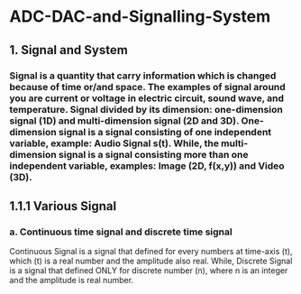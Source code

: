 # ADC-DAC-and-Signalling-System
## 1. Signal and System
### Signal is a quantity that carry information which is changed because of time or/and space. The examples of signal around you are current or voltage in electric circuit, sound wave, and temperature. Signal divided by its dimension: one-dimension signal (1D) and multi-dimension signal (2D and 3D). One-dimension signal is a signal consisting of one independent variable, example: Audio Signal s(t). While, the multi- dimension signal is a signal consisting more than one independent variable, examples: Image (2D, f(x,y)) and Video (3D). 
## 1.1.1 Various Signal 
### a. Continuous time signal and discrete time signal
Continuous Signal is a signal that defined for every numbers at time-axis (t), which (t) is a real number and the amplitude also real. While, Discrete Signal is a signal that defined ONLY for discrete number (n), where n is an integer and the amplitude is real number.
